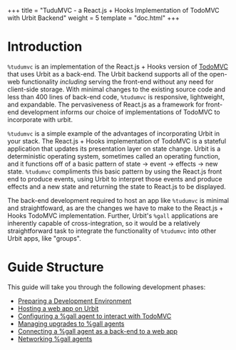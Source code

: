 +++
title = "TuduMVC - a React.js + Hooks Implementation of TodoMVC with Urbit Backend"
weight = 5
template = "doc.html"
+++

# Introduction

`%tudumvc` is an implementation of the React.js + Hooks version of [TodoMVC](https://jacob-ebey.js.org/hooks-todo/#/) that uses Urbit as a back-end. The Urbit backend supports all of the open-web functionality _including_ serving the front-end without any need for client-side storage. With minimal changes to the existing source code and less than 400 lines of back-end code, `%tudumvc` is responsive, lightweight, and expandable. The pervasiveness of React.js as a framework for front-end development informs our choice of implementations of TodoMVC to incorporate with urbit.

`%tudumvc` is a simple example of the advantages of incorporating Urbit in your stack. The React.js + Hooks implementation of TodoMVC is a stateful application that updates its presentation layer on state change. Urbit is a deterministic operating system, sometimes called an operating function, and it functions off of a basic pattern of state -> event -> effects -> new state. `%tudumvc` compliments this basic pattern by using the React.js front end to produce events, using Urbit to interpret those events and produce effects and a new state and returning the state to React.js to be displayed.

The back-end development required to host an app like `%tudumvc` is minimal and straightfoward, as are the changes we have to make to the React.js + Hooks TodoMVC implementation. Further, Urbit's `%gall` applications are inherently capable of cross-integration, so it would be a relatively straightforward task to integrate the functionality of `%tudumvc` into other Urbit apps, like "groups".

# Guide Structure

This guide will take you through the following development phases:
* [Preparing a Development Environment](./tudumvc/preparing-development.md)
* [Hosting a web app on Urbit](./tudumvc/hosting-on-urbit.md)
* [Configuring a %gall agent to interact with TodoMVC](./tudumvc/agent-supported-hosting.md)
* [Managing upgrades to %gall agents](./tudumvc/updating-the-agent.md)
* [Connecting a %gall agent as a back-end to a web app](./tudumvc/earth-to-mars-comms.md)
* [Networking %gall agents](./tudumvc/tudumvc-proper.md)